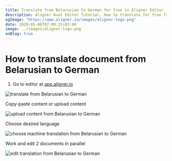 ```yaml
---
title: Translate from Belarusian to German for free in Aligner Editor
description: Aligner Dual Editor Tutorial. How to translate for free from Belarusian to German. Aligner is multilingual document management platform. 
ogImage: "https://www.aligner.io/images/aligner-logo.png"
date: 2020-05-06T07:09:21+03:00
image: ../images/aligner-logo.png
onBlog: true
---
```


# How to translate document from Belarusian to German

1. Go to editor at [app.aligner.io](https://app.aligner.io "Aligner App web page")

![translate from Belarusian to German](../aligner-blank-editor.png "translate from Belarusian to German")

Copy-paste content or upload content

![upload content from Belarusian to German](../aligner-uploaded-document.png "upload content from Belarusian to German")

Choose desired language

![choose machine translation from Belarusian to German](../aligner-language-dropdown.png "choose machine translation from Belarusian to German")

Work and edit 2 documents in parallel

![edit translation from Belarusian to German](../aligner-double-sitded-editor.png "edit translation from Belarusian to German")

